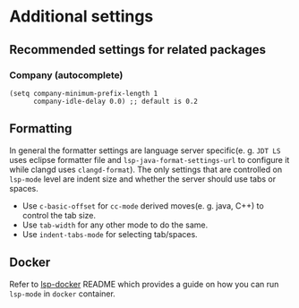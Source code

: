 Additional settings
===================

## Recommended settings for related packages
    
### Company (autocomplete)

```elisp
(setq company-minimum-prefix-length 1
      company-idle-delay 0.0) ;; default is 0.2
```

## Formatting
 
In general the formatter settings are language server specific(e. g. `JDT LS` uses eclipse formatter file and `lsp-java-format-settings-url` to configure it while clangd uses `clangd-format`). The only settings that are controlled on `lsp-mode` level are indent size and whether the server should use tabs or spaces.

- Use `c-basic-offset` for `cc-mode` derived moves(e. g. java, C++) to control the tab size.
- Use `tab-width` for any other mode to do the same.
- Use `indent-tabs-mode` for selecting tab/spaces.

## Docker

Refer to [lsp-docker](https://github.com/emacs-lsp/lsp-docker/) README which provides a guide on how you can run `lsp-mode` in `docker` container.
